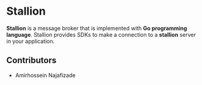 # Stallion

**Stallion** is a message broker that is implemented with **Go programming language**. Stallion provides SDKs to make a connection
to a **stallion** server in your application.

## Contributors
- Amirhossein Najafizade 
